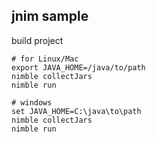## jnim sample

build project

```
# for Linux/Mac
export JAVA_HOME=/java/to/path
nimble collectJars
nimble run
```

```
# windows
set JAVA_HOME=C:\java\to\path
nimble collectJars
nimble run
```
